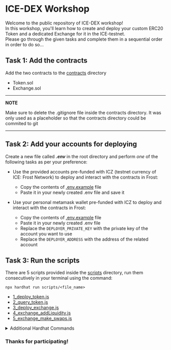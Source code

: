 # ICE-DEX Workshop
Welcome to the public repository of ICE-DEX workshop!</br>
In this workshop, you'll learn how to create and deploy your custom ERC20 Token and a dedicated Exchange for it in the ICE-testnet.</br>
Please go through the given tasks and complete them in a sequential order in order to do so...

## Task 1: Add the contracts
Add the two contracts to the [contracts](contracts) directory 
- Token.sol
- Exchange.sol
---
**NOTE**

Make sure to delete the .gitignore file inside the contracts directory. 
It was only used as a placeholder so that the contracts directory could be commited to git 

---


## Task 2: Add your accounts for deploying
Create a new file called ***.env*** in the root directory and perform *one* of the following tasks as per your preference:
* Use the provided accounts pre-funded with ICZ (testnet currency of ICE: Frost Network) to deploy and interact with the contracts in Frost:
    * Copy the contents of [.env.example](.env.example) file
    * Paste it in your newly created .env file and save it

* Use your personal metamask wallet pre-funded with ICZ to deploy and interact with the contracts in Frost:
    * Copy the contents of [.env.example](.env.example) file
    * Paste it in your newly created .env file
    * Replace the `DEPLOYER_PRIVATE_KEY` with the private key of the account you want to use
    * Replace the `DEPLOYER_ADDRESS` with the address of the related account

## Task 3: Run the scripts 
There are 5 scripts provided inside the [scripts](scripts) directory, run them consecutively in your terminal using the command:

```shell
npx hardhat run scripts/<file_name>
```

- [1_deploy_token.js](scripts/1_deploy_token.js)
- [2_query_token.js](scripts/2_query_token.js)
- [3_deploy_exchange.js](scripts/3_deploy_exchange.js)
- [4_exchange_addLiquidity.js](scripts/4_exchange_addLiquidity.js)
- [5_exchange_make_swaps.js](scripts/5_exchange_make_swaps.js)

<details>
    <summary> Additional Hardhat Commands</summary>
    <p>`npx hardhat accounts`</p>
    <p>`npx hardhat compile`</p>
    <p>`npx hardhat clean`</p>
    <p>`npx hardhat test`</p>
    <p>`npx hardhat node`</p>
    <p>`npx hardhat help`</p>
</details>

### Thanks for participating!